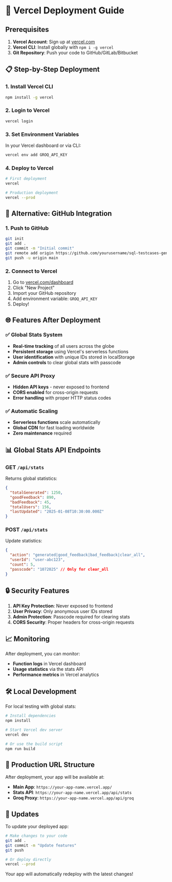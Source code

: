 # 🚀 Vercel Deployment Guide

## Prerequisites

1. **Vercel Account**: Sign up at [vercel.com](https://vercel.com)
2. **Vercel CLI**: Install globally with `npm i -g vercel`
3. **Git Repository**: Push your code to GitHub/GitLab/Bitbucket

## 📋 Step-by-Step Deployment

### 1. Install Vercel CLI

```bash
npm install -g vercel
```

### 2. Login to Vercel

```bash
vercel login
```

### 3. Set Environment Variables

In your Vercel dashboard or via CLI:

```bash
vercel env add GROQ_API_KEY
```

### 4. Deploy to Vercel

```bash
# First deployment
vercel

# Production deployment
vercel --prod
```

## 🔧 Alternative: GitHub Integration

### 1. Push to GitHub

```bash
git init
git add .
git commit -m "Initial commit"
git remote add origin https://github.com/yourusername/sql-testcases-generator.git
git push -u origin main
```

### 2. Connect to Vercel

1. Go to [vercel.com/dashboard](https://vercel.com/dashboard)
2. Click "New Project"
3. Import your GitHub repository
4. Add environment variable: `GROQ_API_KEY`
5. Deploy!

## 🌐 Features After Deployment

### ✅ Global Stats System

- **Real-time tracking** of all users across the globe
- **Persistent storage** using Vercel's serverless functions
- **User identification** with unique IDs stored in localStorage
- **Admin controls** to clear global stats with passcode

### ✅ Secure API Proxy

- **Hidden API keys** - never exposed to frontend
- **CORS enabled** for cross-origin requests
- **Error handling** with proper HTTP status codes

### ✅ Automatic Scaling

- **Serverless functions** scale automatically
- **Global CDN** for fast loading worldwide
- **Zero maintenance** required

## 📊 Global Stats API Endpoints

### GET `/api/stats`

Returns global statistics:

```json
{
  "totalGenerated": 1250,
  "goodFeedback": 890,
  "badFeedback": 45,
  "totalUsers": 156,
  "lastUpdated": "2025-01-08T10:30:00.000Z"
}
```

### POST `/api/stats`

Update statistics:

```json
{
  "action": "generated|good_feedback|bad_feedback|clear_all",
  "userId": "user-abc123",
  "count": 5,
  "passcode": "1072025" // Only for clear_all
}
```

## 🔒 Security Features

1. **API Key Protection**: Never exposed to frontend
2. **User Privacy**: Only anonymous user IDs stored
3. **Admin Protection**: Passcode required for clearing stats
4. **CORS Security**: Proper headers for cross-origin requests

## 📈 Monitoring

After deployment, you can monitor:

- **Function logs** in Vercel dashboard
- **Usage statistics** via the stats API
- **Performance metrics** in Vercel analytics

## 🛠️ Local Development

For local testing with global stats:

```bash
# Install dependencies
npm install

# Start Vercel dev server
vercel dev

# Or use the build script
npm run build
```

## 🎯 Production URL Structure

After deployment, your app will be available at:

- **Main App**: `https://your-app-name.vercel.app/`
- **Stats API**: `https://your-app-name.vercel.app/api/stats`
- **Groq Proxy**: `https://your-app-name.vercel.app/api/groq`

## 🔄 Updates

To update your deployed app:

```bash
# Make changes to your code
git add .
git commit -m "Update features"
git push

# Or deploy directly
vercel --prod
```

Your app will automatically redeploy with the latest changes!
